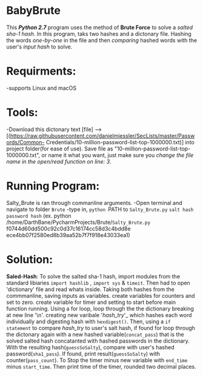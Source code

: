 # BabyBrute

This _**Python 2.7**_ program uses the method of **Brute Force** to solve a _salted sha-1 hash_. In this program, taks two hashes and a dictonary file. Hashing the words _one-by-one_ in the file and then _comparing_ hashed words with the user's _input hash_ to solve.  

# Requirments:
  -supports Linux and macOS

# Tools: 
-Download this dictonary text [file] -->[(https://raw.githubusercontent.com/danielmiessler/SecLists/master/Passwords/Common- Credentials/10-million-password-list-top-1000000.txt)] into project folder(for ease of use). Save file as "10-million-password-list-top-1000000.txt", or name it what you want, just make sure you _change the file name in the open/read function on line: 3_. 

# Running Program:
Salty_Brute is ran through commanline arguments.
  -Open terminal and navigate to folder `Brute`
  -type in, `python `PATH to `Salty_Brute.py` `salt hash` `password hash`
    (ex. python /home/DarthBane/PycharmProjects/Brute/`Salty_Brute.py` f0744d60dd500c92c0d37c16174cc58d3c4bdd8e      ece4bb07f2580ed8b39aa52b7f7f918e43033ea1)
 

# Solution:
**Saled-Hash**: To solve the salted sha-1 hash, import modules from the standard libiaries `import hashlib` , `import sys` & `timeit`. Then had to open 'dictionary' file and read whats inside. Taking both hashes from the commmanline, saving inputs as variables. create variables for counters and set to zero. create variable for timer and setting to start before main function running.  Using a for loop, loop through the the dictionary breaking at new line '\n'. creating new varibale '_hash_try_'_ which hashes each word individually and digesting hash with `hexdigest()`. Then, using a `if statement` to compare _hash_try_ to user's salt hash, if found for loop through the dictonary again with a new hashed variable(`concat_pass`) that is the solved salted hash concatanted with hashed passwords in the dictionary. With the resulting hash(`guessSoSalty`), compare with user's hashed password(`sha1_pass`). If found, print result(`guessSoSalty`) with counter(`pass_count`). To Stop the timer minus new variable with `end_time` minus `start_time`. Then print time of the timer, rounded two decimal places.   
